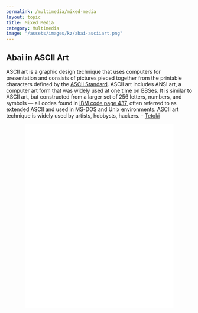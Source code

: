 ```yaml
---
permalink: /multimedia/mixed-media
layout: topic
title: Mixed Media
category: Multimedia
image: "/assets/images/kz/abai-asciiart.png"
---
```


## Abai in ASCII Art 
ASCII art is a graphic design technique that uses computers for presentation and consists of pictures pieced together from the printable characters defined by the [ASCII Standard](https://en.wikipedia.org/wiki/ASCII). ASCII art includes ANSI art, a computer art form that was widely used at one time on BBSes. It is similar to ASCII art, but constructed from a larger set of 256 letters, numbers, and symbols — all codes found in [IBM code page 437](https://en.wikipedia.org/wiki/Code_page_437), often referred to as extended ASCII and used in MS-DOS and Unix environments. ASCII art technique is widely used by artists, hobbysts, hackers. - [Tetoki](https://www.tetoki.eu/asciiart/)

<div class="d-flex flex-row justify-content-center">
<iframe src="//www.qazaqstan.io/embeds/abai-asciiart/" width="80%" height="500" style="display: block; margin: 0 auto;" frameborder="0"></iframe>
</div>
<!-- <div class="row">
{% for item in site.data.videos.contents %}
  <div class="col-sm-12 col-md-6">
  <div class="d-flex flex-column">
    <div class="video-title-text p-5">{{ item.title }}</div>
  </div>
      <a href="{%if item.href %} {{ item.href }} {% else %} {{ item.src }} {% endif %}" target="_blank">
        <div class="video-card m-2 p-2">
        <video class="card-img-top" playsinline="playsinline" autoplay="autoplay" muted="muted" loop="loop">
          <source src="{{ item.src }}" type="video/mp4">
        </video>
        <div class="vid-meta p-1"><span class="catagory p-1">{{ item.category }}</span><span class="language p-1">{{ item.language }}</span></div>
        </div>
      </a>
  </div>
  {% endfor %}
</div> -->
